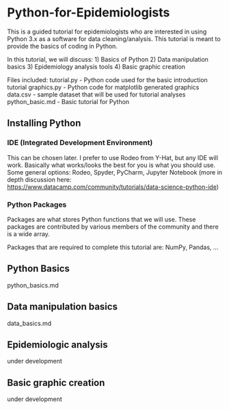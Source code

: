# Python-for-Epidemiologists
This is a guided tutorial for epidemiologists who are interested in using Python 3.x as a software for data cleaning/analysis. This tutorial is meant to provide the basics of coding in Python.

In this tutorial, we will discuss: 
    1) Basics of Python 
    2) Data manipulation basics
    3) Epidemiology analysis tools
    4) Basic graphic creation

Files included:
    tutorial.py     - Python code used for the basic introduction tutorial
    graphics.py     - Python code for matplotlib generated graphics
    data.csv        - sample dataset that will be used for tutorial analyses
    python_basic.md - Basic tutorial for Python

## Installing Python

### IDE (Integrated Development Environment)
This can be chosen later. I prefer to use Rodeo from Y-Hat, but any IDE will work. Basically what works/looks the best for you is what you should use. Some general options: Rodeo, Spyder, PyCharm, Jupyter Notebook (more in depth discussion here: https://www.datacamp.com/community/tutorials/data-science-python-ide)

### Python Packages
Packages are what stores Python functions that we will use. These packages are contributed by various members of the community and there is a wide array. 

Packages that are required to complete this tutorial are: NumPy, Pandas, ...

## Python Basics
python_basics.md
## Data manipulation basics
data_basics.md
## Epidemiologic analysis
under development
## Basic graphic creation
under development
